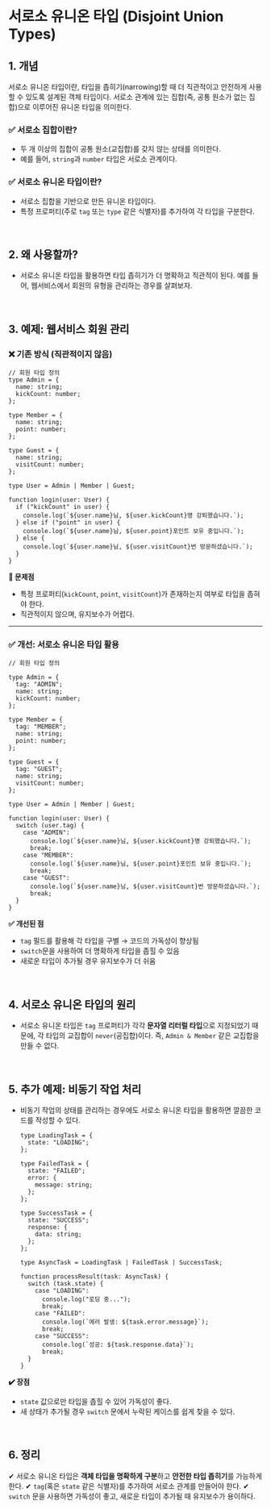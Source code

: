 # 서로소 유니온 타입 (Disjoint Union Types)

## 1. 개념

서로소 유니온 타입이란, 타입을 좁히기(narrowing)할 때 더 직관적이고 안전하게 사용할 수 있도록 설계된 객체 타입이다. 서로소 관계에 있는 집합(즉, 공통 원소가 없는 집합)으로 이루어진 유니온 타입을 의미한다.

### ✅ 서로소 집합이란?
- 두 개 이상의 집합이 공통 원소(교집합)를 갖지 않는 상태를 의미한다.
- 예를 들어, `string`과 `number` 타입은 서로소 관계이다.

### ✅ 서로소 유니온 타입이란?
- 서로소 집합을 기반으로 만든 유니온 타입이다.
- 특정 프로퍼티(주로 `tag` 또는 `type` 같은 식별자)를 추가하여 각 타입을 구분한다.

<br />

## 2. 왜 사용할까?

- 서로소 유니온 타입을 활용하면 타입 좁히기가 더 명확하고 직관적이 된다. 예를 들어, 웹서비스에서 회원의 유형을 관리하는 경우를 살펴보자.

<br />

## 3. 예제: 웹서비스 회원 관리

### ❌ 기존 방식 (직관적이지 않음)
```tsx
// 회원 타입 정의
type Admin = {
  name: string;
  kickCount: number;
};

type Member = {
  name: string;
  point: number;
};

type Guest = {
  name: string;
  visitCount: number;
};

type User = Admin | Member | Guest;

function login(user: User) {
  if ("kickCount" in user) {
    console.log(`${user.name}님, ${user.kickCount}명 강퇴했습니다.`);
  } else if ("point" in user) {
    console.log(`${user.name}님, ${user.point}포인트 보유 중입니다.`);
  } else {
    console.log(`${user.name}님, ${user.visitCount}번 방문하셨습니다.`);
  }
}
```

**🚨 문제점**
- 특정 프로퍼티(`kickCount`, `point`, `visitCount`)가 존재하는지 여부로 타입을 좁혀야 한다.
- 직관적이지 않으며, 유지보수가 어렵다.

---

### ✅ 개선: 서로소 유니온 타입 활용

```tsx
// 회원 타입 정의

type Admin = {
  tag: "ADMIN";
  name: string;
  kickCount: number;
};

type Member = {
  tag: "MEMBER";
  name: string;
  point: number;
};

type Guest = {
  tag: "GUEST";
  name: string;
  visitCount: number;
};

type User = Admin | Member | Guest;

function login(user: User) {
  switch (user.tag) {
    case "ADMIN":
      console.log(`${user.name}님, ${user.kickCount}명 강퇴했습니다.`);
      break;
    case "MEMBER":
      console.log(`${user.name}님, ${user.point}포인트 보유 중입니다.`);
      break;
    case "GUEST":
      console.log(`${user.name}님, ${user.visitCount}번 방문하셨습니다.`);
      break;
  }
}
```

**✅ 개선된 점**
- `tag` 필드를 활용해 각 타입을 구별 → 코드의 가독성이 향상됨
- `switch`문을 사용하여 더 명확하게 타입을 좁힐 수 있음
- 새로운 타입이 추가될 경우 유지보수가 더 쉬움

<br />

## 4. 서로소 유니온 타입의 원리

- 서로소 유니온 타입은 `tag` 프로퍼티가 각각 **문자열 리터럴 타입**으로 지정되었기 때문에, 각 타입의 교집합이 `never`(공집합)이다. 즉, `Admin & Member` 같은 교집합을 만들 수 없다.

<br />

## 5. 추가 예제: 비동기 작업 처리

- 비동기 작업의 상태를 관리하는 경우에도 서로소 유니온 타입을 활용하면 깔끔한 코드를 작성할 수 있다.

  ```tsx
  type LoadingTask = {
    state: "LOADING";
  };
  
  type FailedTask = {
    state: "FAILED";
    error: {
      message: string;
    };
  };
  
  type SuccessTask = {
    state: "SUCCESS";
    response: {
      data: string;
    };
  };
  
  type AsyncTask = LoadingTask | FailedTask | SuccessTask;
  
  function processResult(task: AsyncTask) {
    switch (task.state) {
      case "LOADING":
        console.log("로딩 중...");
        break;
      case "FAILED":
        console.log(`에러 발생: ${task.error.message}`);
        break;
      case "SUCCESS":
        console.log(`성공: ${task.response.data}`);
        break;
    }
  }
  ```

**✔️ 장점**
- `state` 값으로만 타입을 좁힐 수 있어 가독성이 좋다.
- 새 상태가 추가될 경우 `switch` 문에서 누락된 케이스를 쉽게 찾을 수 있다.

<br />

## 6. 정리

✔ 서로소 유니온 타입은 **객체 타입을 명확하게 구분**하고 **안전한 타입 좁히기**를 가능하게 한다.
✔ `tag`(혹은 `state` 같은 식별자)를 추가하여 서로소 관계를 만들어야 한다.
✔ `switch` 문을 사용하면 가독성이 좋고, 새로운 타입이 추가될 때 유지보수가 용이하다.

